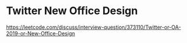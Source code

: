 # Twitter New Office Design

https://leetcode.com/discuss/interview-question/373110/Twitter-or-OA-2019-or-New-Office-Design
